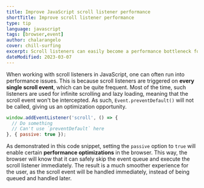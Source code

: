 ```yaml
---
title: Improve JavaScript scroll listener performance
shortTitle: Improve scroll listener performance
type: tip
language: javascript
tags: [browser,event]
author: chalarangelo
cover: chill-surfing
excerpt: Scroll listeners can easily become a performance bottleneck for your web application. Here's how to fix that.
dateModified: 2023-03-07
---
```


When working with scroll listeners in JavaScript, one can often run into performance issues. This is because scroll listeners are triggered on **every single scroll event**, which can be quite frequent. Most of the time, such listeners are used for infinite scrolling and lazy loading, meaning that the scroll event won't be intercepted. As such, `Event.preventDefault()` will not be called, giving us an optimization opportunity.

```js
window.addEventListener('scroll', () => {
  // Do something
  // Can't use `preventDefault` here
}, { passive: true });
```

As demonstrated in this code snippet, setting the `passive` option to `true` will enable certain **performance optimizations** in the browser. This way, the browser will know that it can safely skip the event queue and execute the scroll listener immediately. The result is a much smoother experience for the user, as the scroll event will be handled immediately, instead of being queued and handled later.
